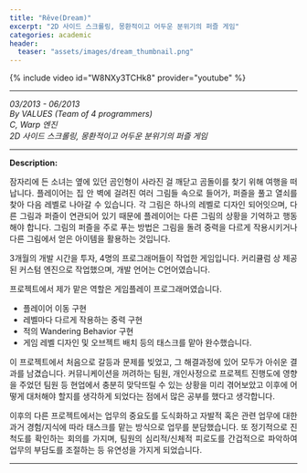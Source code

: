 ```yaml
---
title: "Rêve(Dream)"
excerpt: "2D 사이드 스크롤링, 몽환적이고 어두운 분위기의 퍼즐 게임"
categories: academic
header:
  teaser: "assets/images/dream_thumbnail.png"
---
```


{% include video id="W8NXy3TCHk8" provider="youtube" %}

---
*03/2013 - 06/2013*  
*By VALUES (Team of 4 programmers)*  
*C, Warp 엔진*  
*2D 사이드 스크롤링, 몽환적이고 어두운 분위기의 퍼즐 게임*  

---
**Description:**  
<div style="text-align: justify" markdown="1">
잠자리에 든 소녀는 옆에 있던 곰인형이 사라진 걸 깨닫고 곰돌이를 찾기 위해 여행을 떠납니다.
플레이어는 집 안 벽에 걸려진 여러 그림들 속으로 들어가, 퍼즐을 풀고 열쇠를 찾아
다음 레벨로 나아갈 수 있습니다.
각 그림은 하나의 레벨로 디자인 되어잇으며, 다른 그림과 퍼즐이 연관되어 있기 때문에
플레이어는 다른 그림의 상황을 기억하고 행동해야 합니다.
그림의 퍼즐을 주로 푸는 방법은 그림을 돌려 중력을 다르게 작용시키거나
다른 그림에서 얻은 아이템을 활용하는 것입니다.

3개월의 개발 시간을 투자, 4명의 프로그래머들이 작업한 게임입니다.
커리큘럼 상 제공된 커스텀 엔진으로 작업했으며, 개발 언어는 C언어였습니다.

프로젝트에서 제가 맡은 역할은 게임플레이 프로그래머였습니다.
* 플레이어 이동 구현
* 레벨마다 다르게 작용하는 중력 구현
* 적의 Wandering Behavior 구현
* 게임 레벨 디자인 및 오브젝트 배치
등의 태스크를 맡아 완수했습니다.

이 프로젝트에서 처음으로 갈등과 문제를 빚었고, 그 해결과정에 있어 모두가 아쉬운 결과를 남겼습니다.
커뮤니케이션을 꺼려하는 팀원, 개인사정으로 프로젝트 진행도에 영향을 주었던 팀원 등
현업에서 충분히 맞닥뜨릴 수 있는 상황을 미리 겪어보았고 이후에 어떻게 대처해야 할지를
생각하게 되었다는 점에서 많은 공부를 했다고 생각합니다.

이후의 다른 프로젝트에서는 업무의 중요도를 도식화하고 자발적 혹은 관련 업무에 대한
과거 경험/지식에 따라 태스크를 맡는 방식으로 업무를 분담했습니다.
또 정기적으로 진척도를 확인하는 회의를 가지며, 팀원의 심리적/신체적 피로도를 간겁적으로
파악하여 업무의 부담도를 조절하는 등 유연성을 가지게 되었습니다.
</div>

---

